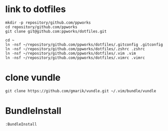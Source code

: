 # link to dotfiles

```
mkdir -p repository/github.com/ppworks
cd repository/github.com/ppworks
git clone git@github.com:ppworks/dotfiles.git
```

```
cd ~
ln -nsf ~/repository/github.com/ppworks/dotfiles/.gitconfig .gitconfig
ln -nsf ~/repository/github.com/ppworks/dotfiles/.zshrc .zshrc
ln -nsf ~/repository/github.com/ppworks/dotfiles/.vim .vim
ln -nsf ~/repository/github.com/ppworks/dotfiles/.vimrc .vimrc
```

# clone vundle

```
git clone https://github.com/gmarik/vundle.git ~/.vim/bundle/vundle
```

# BundleInstall

```
:BundleInstall
```

